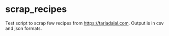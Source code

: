 # scrap_recipes
Test script to scrap few recipes from https://tarladalal.com. Output is in csv and json formats.
